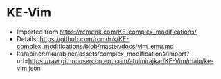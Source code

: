# KE-Vim
 * Imported from https://rcmdnk.com/KE-complex_modifications/ 
 * Details: https://github.com/rcmdnk/KE-complex_modifications/blob/master/docs/vim_emu.md 
 * karabiner://karabiner/assets/complex_modifications/import?url=https://raw.githubusercontent.com/atulmirajkar/KE-Vim/main/ke-vim.json
